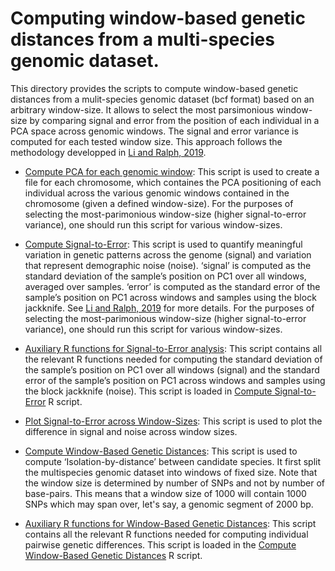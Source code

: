 # Computing window-based genetic distances from a multi-species genomic dataset.

This directory provides the scripts to compute window-based genetic distances from a mulit-species genomic dataset (bcf format) based on an arbitrary window-size. It allows to select the most parsimonious window-size by comparing signal and error from the position of each individual in a PCA space across genomic windows. The signal and error variance is computed for each tested window size. This approach follows the methodology developped in [Li and Ralph, 2019](https://academic.oup.com/genetics/article/211/1/289/5931130?login=false).

* [Compute PCA for each genomic window](createPCs_list_by_chromosome.R): This script is used to create a file for each chromosome, which containes the PCA positioning of each individual across the various genomic windows contained in the chromosome (given a defined window-size). For the purposes of selecting the most-parimonious window-size (higher signal-to-error variance), one should run this script for various window-sizes.

* [Compute Signal-to-Error](computeSignal2ErrorPCs.R): This script is used to quantify meaningful variation in genetic patterns across the genome (signal) and variation that represent demographic noise (noise). ‘signal’ is computed as the standard deviation of the sample’s position on PC1 over all windows, averaged over samples. ‘error’ is computed as the standard error of the sample’s position on PC1 across windows and samples using the block jackknife. See [Li and Ralph, 2019](https://academic.oup.com/genetics/article/211/1/289/5931130?login=false) for more details. For the purposes of selecting the most-parimonious window-size (higher signal-to-error variance), one should run this script for various window-sizes.

* [Auxiliary R functions for Signal-to-Error analysis](functions_signal2error_PCs.R): This script contains all the relevant R functions needed for computing the standard deviation of the sample’s position on PC1 over all windows (signal) and the standard error of the sample’s position on PC1 across windows and samples using the block jackknife (noise). This script is loaded in [Compute Signal-to-Error](computeSignal2ErrorPCs.R) R script.

* [Plot Signal-to-Error across Window-Sizes](makeSignal2ErrorDELTA_PLOT.R): This script is used to plot the difference in signal and noise across window sizes.

* [Compute Window-Based Genetic Distances](createGeneticDistancesPIXY_like.R): This script is used to compute ‘Isolation-by-distance’ between candidate species. It first split the multispecies genomic dataset into windows of fixed size. Note that the window size is determined by number of SNPs and not by number of base-pairs. This means that a window size of 1000 will contain 1000 SNPs which may span over, let's say, a genomic segment of 2000 bp.

* [Auxiliary R functions for Window-Based Genetic Distances](functions_regressionPIXYlike.R): This script contains all the relevant R functions needed for computing individual pairwise genetic differences. This script is loaded in the [Compute Window-Based Genetic Distances](createGeneticDistancesPIXY_like.R) R script.








